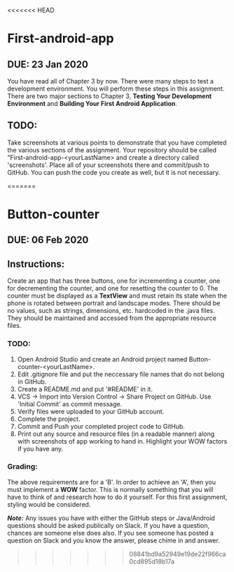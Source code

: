 <<<<<<< HEAD
# First-android-app

## DUE: 23 Jan 2020

You have read all of Chapter 3 by now. There were many steps to test a development environment. You will perform these steps in this assignment. There are two major sections to Chapter 3, **Testing Your Development Environment** and **Building Your First Android Application**. 

## TODO:

Take screenshots at various points to demonstrate that you have completed the various sections of the assignment. Your repository should be called "First-android-app-\<yourLastName\> and create a directory called 'screenshots'. Place all of your screenshots there and commit/push to GitHub. You can push the code you create as well, but it is not necessary. 

=======
# Button-counter

## DUE: 06 Feb 2020

## Instructions:

Create an app that has three buttons, one for incrementing a counter, one for decrementing the counter, and one for resetting the counter to 0. The counter must be displayed as a **TextView** and must retain its state when the phone is rotated between portrait and landscape modes. There should be no values, such as strings, dimensions, etc. hardcoded in the .java files. They should be maintained and accessed from the appropriate resource files.

### TODO:
1. Open Android Studio and create an Android project named Button-counter-\<yourLastName\>.
2. Edit .gitignore file and put the neccessary file names that do not belong in GitHub.
3. Create a README.md and put '\#README' in it.
4. VCS -> Import into Version Control -> Share Project on GitHub. Use 'Initial Commit' as commit message.
5. Verify files were uploaded to your GitHub account.
6. Complete the project.
7. Commit and Push your completed project code to GitHub.
8. Print out any source and resource files (in a readable manner) along with screenshots of app working to hand in. Highlight your WOW factors if you have any.
 
 
 ### Grading:
 
 The above requirements are for a 'B'. In order to achieve an 'A', then you must implement a **WOW** factor. This is normally something that you will have to think of and research how to do it yourself. For this first assignment, styling would be considered. 
 
 ***Note:*** Any issues you have with either the GitHub steps or Java/Android questions should be asked publically on Slack. If you have a question, chances are someone else does also. If you see someone has posted a question on Slack and you know the answer, please chime in and answer.
>>>>>>> 08841bd9a52949e19de22f966ca0cd895d18b17a

